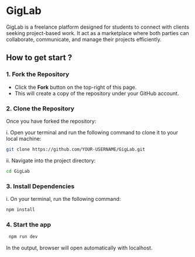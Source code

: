 # GigLab

GigLab is a freelance platform designed for students to connect with clients seeking project-based work. It act as a marketplace where both parties can collaborate, communicate, and manage their projects efficiently.

## How to get start ?

### 1. Fork the Repository


- Click the **Fork** button on the top-right of this page.
- This will create a copy of the repository under your GitHub account.

### 2. Clone the Repository

Once you have forked the repository:

i. Open your terminal and run the following command to clone it to your local machine:

   ```bash
   git clone https://github.com/YOUR-USERNAME/GigLab.git
   ```

   ii. Navigate into the project directory:

```bash
cd GigLab
```

### 3. Install Dependencies
i. On your terminal,
 run the following command:
   ```bash
   npm install
   ```

### 4. Start the app

   ```bash
    npm run dev
   ```

In the output, browser will open automatically with localhost.